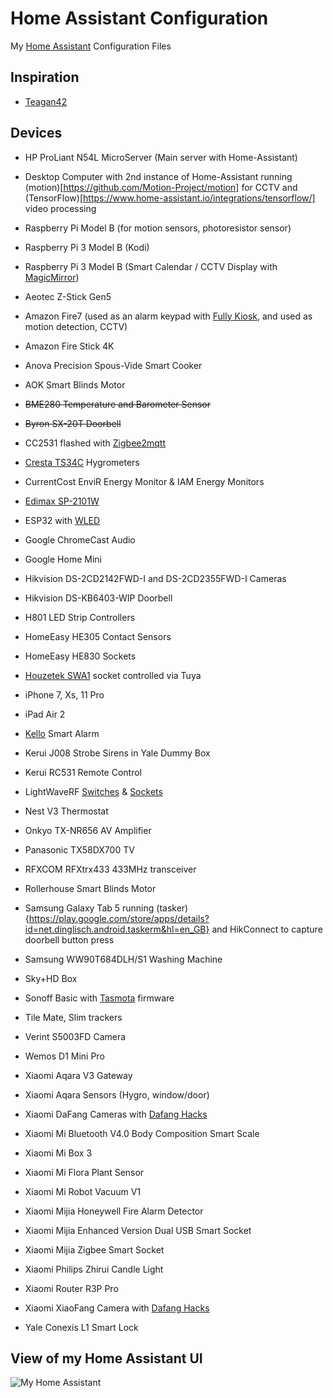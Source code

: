 # Home Assistant Configuration

My [Home Assistant](https://home-assistant.io/) Configuration Files

## Inspiration

- [Teagan42](https://github.com/Teagan42/HomeAssistantConfig)

## Devices

- HP ProLiant N54L MicroServer (Main server with Home-Assistant)
- Desktop Computer with 2nd instance of Home-Assistant running (motion)[https://github.com/Motion-Project/motion] for CCTV and (TensorFlow)[https://www.home-assistant.io/integrations/tensorflow/] video processing
- Raspberry Pi Model B (for motion sensors, photoresistor sensor)
- Raspberry Pi 3 Model B (Kodi)
- Raspberry Pi 3 Model B (Smart Calendar / CCTV Display with [MagicMirror](https://github.com/MichMich/MagicMirror))

- Aeotec Z-Stick Gen5
- Amazon Fire7 (used as an alarm keypad with [Fully Kiosk](https://fully-kiosk.com), and used as motion detection, CCTV)
- Amazon Fire Stick 4K
- Anova Precision Spous-Vide Smart Cooker
- AOK Smart Blinds Motor
- ~~BME280 Temperature and Barometer Sensor~~
- ~~Byron SX-20T Doorbell~~
- CC2531 flashed with [Zigbee2mqtt](https://www.zigbee2mqtt.io/)
- [Cresta TS34C](https://www.conrad-electronic.co.uk/ce/en/product/672148/5-Channel-TS34C-Wireless-Thermo-Hygro-Sensor) Hygrometers
- CurrentCost EnviR Energy Monitor & IAM Energy Monitors
- [Edimax SP-2101W](https://www.amazon.co.uk/Edimax-Switch-Intelligent-Energy-Management/dp/B00T647F2C/)
- ESP32 with [WLED](https://github.com/Aircoookie/WLED)
- Google ChromeCast Audio
- Google Home Mini
- Hikvision DS-2CD2142FWD-I and DS-2CD2355FWD-I Cameras
- Hikvision DS-KB6403-WIP Doorbell
- H801 LED Strip Controllers
- HomeEasy HE305 Contact Sensors
- HomeEasy HE830 Sockets
- [Houzetek SWA1](https://www.houzetek.com/product-wifi-smart-plug-uk) socket controlled via Tuya
- iPhone 7, Xs, 11 Pro
- iPad Air 2
- [Kello](https://www.getkello.com/) Smart Alarm
- Kerui J008 Strobe Sirens in Yale Dummy Box
- Kerui RC531 Remote Control
- LightWaveRF [Switches](https://lightwaverf.com/products/smart-dimmer-2-gang?variant=16341551480921) & [Sockets](https://lightwaverf.com/products/basic-remote-on-off-socket-kit)
- Nest V3 Thermostat
- Onkyo TX-NR656 AV Amplifier
- Panasonic TX58DX700 TV
- RFXCOM RFXtrx433 433MHz transceiver
- Rollerhouse Smart Blinds Motor
- Samsung Galaxy Tab 5 running (tasker){https://play.google.com/store/apps/details?id=net.dinglisch.android.taskerm&hl=en_GB} and HikConnect to capture doorbell button press
- Samsung WW90T684DLH/S1 Washing Machine 
- Sky+HD Box
- Sonoff Basic with [Tasmota](https://github.com/arendst/Sonoff-Tasmota) firmware
- Tile Mate, Slim trackers
- Verint S5003FD Camera
- Wemos D1 Mini Pro
- Xiaomi Aqara V3 Gateway
- Xiaomi Aqara Sensors (Hygro, window/door)
- Xiaomi DaFang Cameras with [Dafang Hacks](https://github.com/EliasKotlyar/Xiaomi-Dafang-Hacks)
- Xiaomi Mi Bluetooth V4.0 Body Composition Smart Scale
- Xiaomi Mi Box 3
- Xiaomi Mi Flora Plant Sensor
- Xiaomi Mi Robot Vacuum V1
- Xiaomi Mijia Honeywell Fire Alarm Detector
- Xiaomi Mijia Enhanced Version Dual USB Smart Socket
- Xiaomi Mijia Zigbee Smart Socket
- Xiaomi Philips Zhirui Candle Light
- Xiaomi Router R3P Pro
- Xiaomi XiaoFang Camera with [Dafang Hacks](https://github.com/EliasKotlyar/Xiaomi-Dafang-Hacks)
- Yale Conexis L1 Smart Lock

## View of my Home Assistant UI
![My Home Assistant](./HA_UI_Example.png)
